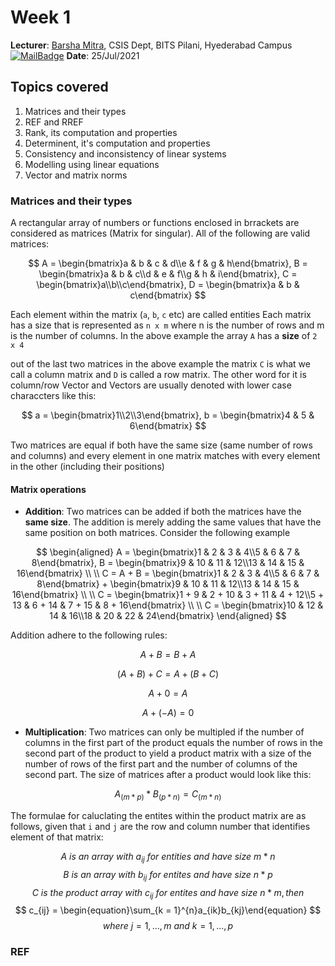 # Week 1 
**Lecturer**: [Barsha Mitra](http://a.impartus.com/#/profile/1985732), CSIS Dept, BITS Pilani, Hyederabad Campus
[![MailBadge](https://img.shields.io/badge/-barsha.mitra@hyderabad.bits--pilani.ac.in-EA4335?style=for-the-badge&logo=gmail&logoColor=white)](mailto:barsha.mitra@hyderabad.bits-pilani.ac.in)
**Date**: 25/Jul/2021

## Topics covered
1. Matrices and their types
2. REF and RREF
3. Rank, its computation and properties
4. Determinent, it's computation and properties
5. Consistency and inconsistency of linear systems
6. Modelling using linear equations
7. Vector and matrix norms

### Matrices and their types
A rectangular array of numbers or functions enclosed in brrackets are considered as matrices (Matrix for singular). All of the following are valid matrices: 

$$
A = \begin{bmatrix}a & b & c & d\\e & f & g & h\end{bmatrix},
B = \begin{bmatrix}a & b & c\\d & e & f\\g & h & i\end{bmatrix},
C = \begin{bmatrix}a\\b\\c\end{bmatrix},
D = \begin{bmatrix}a & b & c\end{bmatrix}
$$

Each element within the matrix (```a```, ```b```, ```c``` etc) are called entities
Each matrix has a size that is represented as ```n x m``` where n is the number of rows and m is the number of columns. In the above example the array ```A``` has a **size** of ```2 x 4```

out of the last two matrices in the above example the matrix ```C``` is what we call a column matrix and ```D``` is called a row matrix. The other word for it is column/row Vector and Vectors are usually denoted with lower case characcters  like this:

$$
a = \begin{bmatrix}1\\2\\3\end{bmatrix},
b = \begin{bmatrix}4 & 5 & 6\end{bmatrix}
$$

Two matrices are equal if both have the same size (same number of rows and columns) and every element in one matrix matches with every element in the other (including their positions)

#### Matrix operations
- **Addition**: Two matrices can be added if both the matrices have the **same size**. The addition is merely adding the same values that have the same position on both matrices. Consider the following example
   
$$
\begin{aligned}
A = \begin{bmatrix}1 & 2 & 3 & 4\\5 & 6 & 7 & 8\end{bmatrix},
B = \begin{bmatrix}9 & 10 & 11 & 12\\13 & 14 & 15 & 16\end{bmatrix} \\ \\
C = A + B = \begin{bmatrix}1 & 2 & 3 & 4\\5 & 6 & 7 & 8\end{bmatrix} + \begin{bmatrix}9 & 10 & 11 & 12\\13 & 14 & 15 & 16\end{bmatrix} \\ \\ 
C = \begin{bmatrix}1 + 9 & 2 + 10 & 3 + 11 & 4 + 12\\5 + 13 & 6 + 14 & 7 + 15 & 8 + 16\end{bmatrix} \\ \\
C = \begin{bmatrix}10 & 12 & 14 & 16\\18 & 20 & 22 & 24\end{bmatrix}
\end{aligned}
$$
  
Addition adhere to the following rules:

$$ A + B = B + A $$

$$ (A + B) + C = A + (B + C) $$

$$ A + 0 = A $$

$$ A + (-A) = 0 $$

- **Multiplication**: Two matrices can only be multipled if the number of columns in the first part of the product equals the number of rows in the second part of the product to yield a product matrix with a size of the number of rows of the first part and the number of columns of the second part. The size of matrices after a product would look like this:

$$
A_(m*p) * B_(p*n) = C_(m*n)
$$

The formulae for caluclating the entites within the product matrix are as follows, given that ```i``` and ```j``` are the row and column number that identifies element of that matrix:

$$
A\ is\ an\ array\ with\ a_{ij}\ for\ entities\ and\ have\ size\ m*n
$$
$$
B\ is\ an\ array\ with\ b_{ij}\ for\ entites\ and\ have\ size\ n*p
$$
$$
C\ is\ the\ product\ array\ with\ c_{ij}\ for\ entites\ and\ have\ size\ n*m, then
$$
$$
c_{ij} = \begin{equation}\sum_{k = 1}^{n}a_{ik}b_{kj}\end{equation}
$$
$$
where\ j = 1, . . . , m\ and\ k = 1, . . . , p
$$

### REF